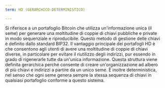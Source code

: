 ```yaml
---
term: HD (GERARCHICO-DETERMINISTICO)

---
```

Si riferisce a un portafoglio Bitcoin che utilizza un'informazione unica (il seme) per generare una moltitudine di coppie di chiavi pubbliche e private in modo sequenziale e riproducibile. Questo metodo di gestione delle chiavi è definito dallo standard BIP32. Il vantaggio principale dei portafogli HD è che consentono agli utenti di avere una moltitudine di coppie di chiavi diverse, in particolare per evitare il riutilizzo degli indirizzi, pur essendo in grado di rigenerarle tutte da un'unica informazione. Questa struttura viene definita gerarchica perché consente di creare un'organizzazione ad albero di più chiavi e indirizzi a partire da un unico seme. È inoltre deterministica, nel senso che ogni seme genera sempre la stessa sequenza di chiavi in qualsiasi portafoglio conforme a questo sistema.
